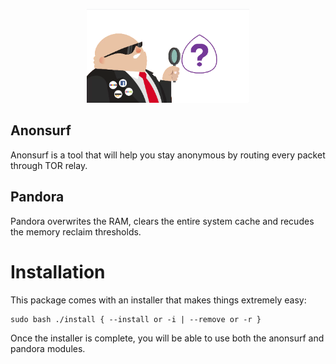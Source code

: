 <p align="center">
  <img height="150" src="https://raw.githubusercontent.com/RJMVisser/Anonstealth/master/README/banner.png">
</p>


## Anonsurf
Anonsurf is a tool that will help you stay anonymous by routing every packet through TOR relay.


## Pandora
Pandora overwrites the RAM, clears the entire system cache and recudes the memory reclaim thresholds.


# Installation
This package comes with an installer that makes things extremely easy:
```
sudo bash ./install { --install or -i | --remove or -r }
```
Once the installer is complete, you will be able to use both the anonsurf and pandora modules.
